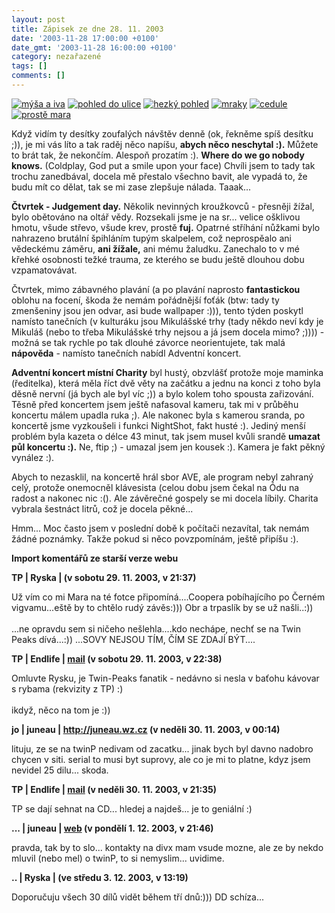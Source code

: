 ```yaml
---
layout: post
title: Zápisek ze dne 28. 11. 2003
date: '2003-11-28 17:00:00 +0100'
date_gmt: '2003-11-28 16:00:00 +0100'
category: nezařazené
tags: []
comments: []
---
```

<div >  <a href="%base_url%/assets/old-images/mysaaiva.jpg"><img alt="mýša a iva" src="%base_url%/assets/old-images/mysaaiva.jpg"></a>  <a href="%base_url%/assets/old-images/smetanka.jpg"><img alt="pohled do ulice" src="%base_url%/assets/old-images/smetanka.jpg"></a>  <a href="%base_url%/assets/old-images/hornak.jpg"><img alt="hezký pohled" src="%base_url%/assets/old-images/hornak.jpg"></a>  <a href="%base_url%/assets/old-images/mraky.jpg"><img alt="mraky" src="%base_url%/assets/old-images/mraky.jpg"></a>  <a href="%base_url%/assets/old-images/cedule.jpg"><img alt="cedule" src="%base_url%/assets/old-images/cedule.jpg"></a>  <a href="%base_url%/assets/old-images/mara4.jpg"><img alt="prostě mara" src="%base_url%/assets/old-images/mara4.jpg"></a>  </div>
<p>Když vidím ty desítky zoufalých návštěv denně (ok, řekněme spíš desítku ;)), je mi vás  líto a tak raděj něco napíšu, <strong>abych něco neschytal :).</strong> Můžete to brát tak, že nekončím.  Alespoň prozatím :). <strong>Where do we go nobody knows.</strong> (Coldplay, God put a smile upon your face)  Chvíli jsem to tady tak trochu zanedbával, docela mě přestalo všechno bavit,  ale vypadá to, že budu mít co dělat, tak se mi zase zlepšuje nálada. Taaak...</p>
<p><strong>Čtvrtek - Judgement day.</strong> Několik nevinných kroužkovců - přesněji žížal, bylo obětováno na  oltář vědy. Rozsekali jsme je na sr... velice ošklivou hmotu, všude střevo, všude krev, prostě  <strong>fuj.</strong> Opatrné stříhání nůžkami bylo nahrazeno brutální špihláním tupým skalpelem, což neprospěalo  ani vědeckému záměru, <strong>ani žížale,</strong> ani mému žaludku. Zanechalo to v mé křehké osobnosti težké trauma,  ze kterého se budu ještě dlouhou dobu vzpamatovávat.</p>
<p>Čtvrtek, mimo zábavného plavání (a po plavání naprosto <strong>fantastickou</strong> oblohu na focení,  škoda že nemám pořádnější foťák (btw: tady ty zmenšeniny jsou jen odvar, asi bude wallpaper :))),  tento týden poskytl namísto tanečních (v kulturáku jsou Mikulášské  trhy (tady někdo neví kdy je Mikuláš (nebo to třeba Mikulášské trhy nejsou a já jsem docela mimo? ;)))) -  možná se tak rychle  po tak dlouhé závorce neorientujete, tak malá <strong>nápověda</strong> - namísto tanečních nabídl Adventní koncert.</p>
<p><strong>Adventní koncert místní Charity</strong> byl hustý, obzvlášť protože moje maminka (ředitelka), která měla říct dvě věty  na začátku a jednu na konci z toho byla děsně nervní (já bych ale byl víc ;)) a bylo kolem toho spousta  zařizování. Těsně před koncertem jsem ještě nafasoval kameru, tak mi v průběhu koncertu málem upadla  ruka ;). Ale nakonec byla s kamerou sranda, po koncertě jsme vyzkoušeli i funkci NightShot, fakt husté :).  Jediný menší problém byla kazeta o délce 43 minut, tak jsem musel kvůli srandě <strong>umazat půl koncertu :).</strong>  Ne, ftip ;) - umazal jsem jen kousek :). Kamera je fakt pěkný vynález :).</p>
<p>Abych to nezasklil, na koncertě hrál sbor AVE, ale program nebyl zahraný celý, protože onemocněl  klávesista (celou dobu jsem čekal na Ódu na radost a nakonec nic :(). Ale závěrečné gospely se mi docela  líbily. Charita vybrala šestnáct litrů, což je docela pěkné...</p>
<p>Hmm... Moc často jsem v poslední době k počítači nezavítal, tak nemám žádné poznámky. Takže pokud si něco  povzpomínám, ještě připíšu :).</p>
<div class="import-komentaru">
<p><strong>Import komentářů ze starší verze webu</strong></p>
<div class="comment">
<p style="font-weight:bold"><span class="compredmet">TP</span> | <span class="comname">Ryska</span> | (v&nbsp;sobotu&nbsp;29.&nbsp;11.&nbsp;2003,&nbsp;v&nbsp;21:37)</p>
<p>Už vím co mi Mara na té fotce připomíná....Coopera pobíhajícího po Černém vigvamu...eště by to chtělo rudý závěs:))) Obr a trpaslík by se už našli..:)) <br>  <br> ...ne opravdu sem si ničeho nešlehla....kdo nechápe, nechť se na Twin Peaks dívá...:)) ...SOVY NEJSOU TÍM, ČÍM SE ZDAJÍ BÝT.... </p>
</div>
<div class="comment">
<p style="font-weight:bold"><span class="compredmet">TP</span> | <span class="comname">Endlife</span> |  <a href="mailto:jan.martinek@post.cz">mail</a> (v&nbsp;sobotu&nbsp;29.&nbsp;11.&nbsp;2003,&nbsp;v&nbsp;22:38)</p>
<p>Omluvte Rysku, je Twin-Peaks fanatik - nedávno si nesla v baťohu kávovar s rybama (rekvizity z TP) :) <br>  <br> ikdyž, něco na tom je :)) </p>
</div>
<div class="comment">
<p style="font-weight:bold"><span class="compredmet">jo</span> | <span class="comname">juneau</span> |  <a href="http://juneau.wz.cz">http://juneau.wz.cz</a> (v&nbsp;neděli&nbsp;30.&nbsp;11.&nbsp;2003,&nbsp;v&nbsp;00:14)</p>
<p>lituju, ze se na twinP nedivam od zacatku... jinak bych byl davno nadobro chycen v siti. serial to musi byt suprovy, ale co je mi to platne, kdyz jsem nevidel 25 dilu... skoda. </p>
</div>
<div class="comment">
<p style="font-weight:bold"><span class="compredmet">TP</span> | <span class="comname">Endlife</span> |  <a href="mailto:jan.martinek@post.cz">mail</a> (v&nbsp;neděli&nbsp;30.&nbsp;11.&nbsp;2003,&nbsp;v&nbsp;21:35)</p>
<p>TP se dají sehnat na CD... hledej a najdeš... je to geniální :) </p>
</div>
<div class="comment">
<p style="font-weight:bold"><span class="compredmet">...</span> | <span class="comname">juneau</span> |  <a href="http://juneau.wz.cz">web</a> (v&nbsp;pondělí&nbsp;1.&nbsp;12.&nbsp;2003,&nbsp;v&nbsp;21:46)</p>
<p>pravda, tak by to slo... kontakty na divx mam vsude mozne, ale ze by nekdo mluvil (nebo mel) o twinP, to si nemyslim... uvidime. </p>
</div>
<div class="comment">
<p style="font-weight:bold"><span class="compredmet">..</span> | <span class="comname">Ryska</span> | (ve&nbsp;středu&nbsp;3.&nbsp;12.&nbsp;2003,&nbsp;v&nbsp;13:19)</p>
<p>Doporučuju všech 30 dílů vidět během tří dnů:))) DD schíza... </p>
</div>
</div>
